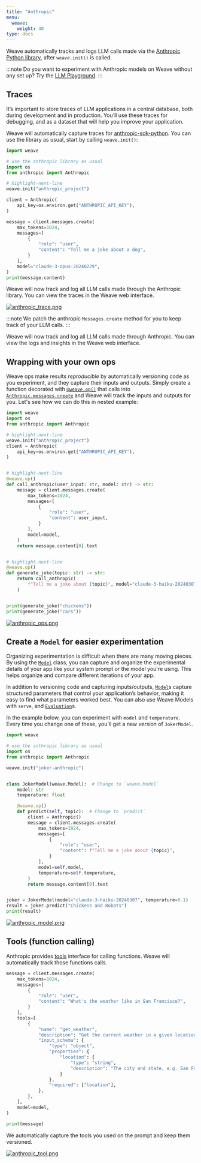 ```yaml
---
title: "Anthropic"
menu:
  weave:
    weight: 40
type: docs
--- 
```


Weave automatically tracks and logs LLM calls made via the [Anthropic Python library](https://github.com/anthropics/anthropic-sdk-python), after `weave.init()` is called.

:::note
Do you want to experiment with Anthropic models on Weave without any set up? Try the [LLM Playground](../tools/playground.md).
:::

## Traces

It’s important to store traces of LLM applications in a central database, both during development and in production. You’ll use these traces for debugging, and as a dataset that will help you improve your application.

Weave will automatically capture traces for [anthropic-sdk-python](https://github.com/anthropics/anthropic-sdk-python). You can use the library as usual, start by calling `weave.init()`:

```python
import weave

# use the anthropic library as usual
import os
from anthropic import Anthropic

# highlight-next-line
weave.init("anthropic_project")

client = Anthropic(
    api_key=os.environ.get("ANTHROPIC_API_KEY"),
)

message = client.messages.create(
    max_tokens=1024,
    messages=[
        {
            "role": "user",
            "content": "Tell me a joke about a dog",
        }
    ],
    model="claude-3-opus-20240229",
)
print(message.content)
```


Weave will now track and log all LLM calls made through the Anthropic library. You can view the traces in the Weave web interface.

[![anthropic_trace.png](imgs/anthropic_trace.png)](https://wandb.ai/capecape/anthropic_project/weave/calls)

:::note
We patch the anthropic `Messages.create` method for you to keep track of your LLM calls.
:::


Weave will now track and log all LLM calls made through Anthropic. You can view the logs and insights in the Weave web interface.

## Wrapping with your own ops

Weave ops make results *reproducible* by automatically versioning code as you experiment, and they capture their inputs and outputs. Simply create a function decorated with [`@weave.op()`](https://wandb.github.io/weave/guides/tracking/ops) that calls into [`Anthropic.messages.create`](https://docs.anthropic.com/en/api/messages-examples) and Weave will track the inputs and outputs for you. Let's see how we can do this in nested example:

```python
import weave
import os
from anthropic import Anthropic

# highlight-next-line
weave.init("anthropic_project")
client = Anthropic(
    api_key=os.environ.get("ANTHROPIC_API_KEY"),
)


# highlight-next-line
@weave.op()
def call_anthropic(user_input: str, model: str) -> str:
    message = client.messages.create(
        max_tokens=1024,
        messages=[
            {
                "role": "user",
                "content": user_input,
            }
        ],
        model=model,
    )
    return message.content[0].text


# highlight-next-line
@weave.op()
def generate_joke(topic: str) -> str:
    return call_anthropic(
        f"Tell me a joke about {topic}", model="claude-3-haiku-20240307"
    )


print(generate_joke("chickens"))
print(generate_joke("cars"))
```

[![anthropic_ops.png](imgs/anthropic_ops.png)](https://wandb.github.io/weave/guides/tracking/ops)

## Create a `Model` for easier experimentation

Organizing experimentation is difficult when there are many moving pieces. By using the [`Model`](/guides/core-types/models) class, you can capture and organize the experimental details of your app like your system prompt or the model you're using. This helps organize and compare different iterations of your app. 

In addition to versioning code and capturing inputs/outputs, [`Model`](/guides/core-types/models)s capture structured parameters that control your application’s behavior, making it easy to find what parameters worked best. You can also use Weave Models with `serve`, and [`Evaluation`](/guides/core-types/evaluations)s.

In the example below, you can experiment with `model` and `temperature`. Every time you change one of these, you'll get a new _version_ of `JokerModel`. 

```python
import weave

# use the anthropic library as usual
import os
from anthropic import Anthropic

weave.init("joker-anthropic")


class JokerModel(weave.Model):  # Change to `weave.Model`
    model: str
    temperature: float

    @weave.op()
    def predict(self, topic):  # Change to `predict`
        client = Anthropic()
        message = client.messages.create(
            max_tokens=1024,
            messages=[
                {
                    "role": "user",
                    "content": f"Tell me a joke about {topic}",
                }
            ],
            model=self.model,
            temperature=self.temperature,
        )
        return message.content[0].text


joker = JokerModel(model="claude-3-haiku-20240307", temperature=0.1)
result = joker.predict("Chickens and Robots")
print(result)
```

[![anthropic_model.png](imgs/anthropic_model.png)](https://wandb.ai/capecape/anthropic_project/weave/calls)

## Tools (function calling)

Anthropic provides [tools](https://docs.anthropic.com/en/docs/tool-use) interface for calling functions. Weave will automatically track those functions calls.

```python
message = client.messages.create(
    max_tokens=1024,
    messages=[
        {
            "role": "user",
            "content": "What's the weather like in San Francisco?",
        }
    ],
    tools=[
        {
            "name": "get_weather",
            "description": "Get the current weather in a given location",
            "input_schema": {
                "type": "object",
                "properties": {
                    "location": {
                        "type": "string",
                        "description": "The city and state, e.g. San Francisco, CA",
                    }
                },
                "required": ["location"],
            },
        },
    ],
    model=model,
)

print(message)
```

We automatically capture the tools you used on the prompt and keep them versioned.

[![anthropic_tool.png](imgs/anthropic_tool.png)](https://wandb.ai/capecape/anthropic_project/weave/calls)
